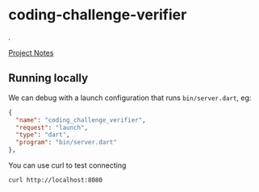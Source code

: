 # coding-challenge-verifier

*.*

[Project Notes](https://enspyrco.notion.site/coding-challenge-verifier-c4d552c506a74fddbef4147cbc4f749c)

## Running locally

We can debug with a launch configuration that runs `bin/server.dart`, eg:

```json
{
  "name": "coding_challenge_verifier",
  "request": "launch",
  "type": "dart",
  "program": "bin/server.dart"
},
```

You can use curl to test connecting

```sh
curl http://localhost:8080
```